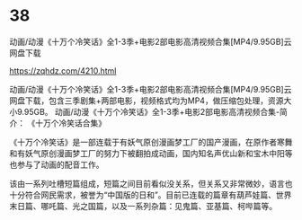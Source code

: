 # 38
动画/动漫《十万个冷笑话》全1-3季+电影2部电影高清视频合集[MP4/9.95GB]云网盘下载

https://zqhdz.com/4210.html

动画/动漫《十万个冷笑话》全1-3季+电影2部电影高清视频合集[MP4/9.95GB]云网盘下载，包含三季剧集+两部电影，视频格式均为MP4，做压缩包处理，资源大小9.95GB。
动画/动漫《十万个冷笑话》全1-3季+电影2部电影高清视频合集-简介：
《十万个冷笑话合集》

《十万个冷笑话》是一部连载于有妖气原创漫画梦工厂的国产漫画，在原作者寒舞和有妖气原创漫画梦工厂的努力下被翻拍成动画，国内知名声优山新和宝木中阳等也参与了动画的配音工作。

该由一系列吐槽短篇组成，短篇之间目前看似没关系，但关系又非常微妙，语言也十分符合网民需求，被誉为“中国版的日和”。目前已连载的篇章有葫芦娃篇、世界末日篇、哪吒篇、光之国篇，以及一系列杂篇：见鬼篇、亚基篇、柯哔篇等。
